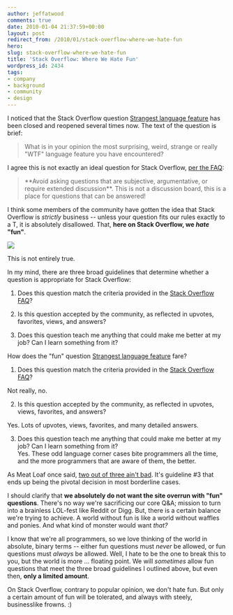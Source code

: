 ```yaml
---
author: jeffatwood
comments: true
date: 2010-01-04 21:37:59+00:00
layout: post
redirect_from: /2010/01/stack-overflow-where-we-hate-fun
hero: 
slug: stack-overflow-where-we-hate-fun
title: 'Stack Overflow: Where We Hate Fun'
wordpress_id: 2434
tags:
- company
- background
- community
- design
---
```



I noticed that the Stack Overflow question [Strangest language feature](http://stackoverflow.com/questions/1995113/strangest-language-feature) has been closed and reopened several times now. The text of the question is brief:





<blockquote>
What is in your opinion the most surprising, weird, strange or really "WTF" language feature you have encountered?
</blockquote>





I agree this is not exactly an ideal question for Stack Overflow, [per the FAQ](http://stackoverflow.com/faq):





<blockquote>
**Avoid asking questions that are subjective, argumentative, or require extended discussion**. This is not a discussion board, this is a place for questions that can be answered! 
</blockquote>





I think some members of the community have gotten the idea that Stack Overflow is _strictly_ business -- unless your question fits our rules exactly to a T, it is absolutely disallowed. That, **here on Stack Overflow, we _hate_ "fun"**.



[![](http://blog.stackoverflow.com/wp-content/uploads/clowns-vomit-rainbows.png)](http://www.threadless.com/submission/44125/The_Morning_After)



This is not entirely true.



In my mind, there are three broad guidelines that determine whether a question is appropriate for Stack Overflow:







  1. Does this question match the criteria provided in the [Stack Overflow FAQ](http://stackoverflow.com/faq)?

  2. Is this question accepted by the community, as reflected in upvotes, favorites, views, and answers?

  3. Does this question teach me anything that could make me better at my job? Can I learn something from it?




How does the "fun" question [Strangest language feature](http://stackoverflow.com/questions/1995113/strangest-language-feature) fare?







  1. Does this question match the criteria provided in the [Stack Overflow FAQ](http://stackoverflow.com/faq)?   

Not really, no.  


  2. Is this question accepted by the community, as reflected in upvotes, views, favorites, and answers?  

Yes. Lots of upvotes, views, favorites, and many detailed answers.  


  3. Does this question teach me anything that could make me better at my job? Can I learn something from it?  
Yes. These odd language corner cases bite programmers all the time, and the more programmers that are aware of them, the better.




As Meat Loaf once said, [two out of three ain't bad](http://www.youtube.com/results?search_query=two+out+of+three+ain't+bad). It's guideline #3 that ends up being the pivotal decision in most borderline cases.



I should clarify that **we absolutely do not want the site overrun with "fun" questions**. There's no way we're sacrificing our core Q&A; mission to turn into a brainless LOL-fest like Reddit or Digg. But, there is a certain balance we're trying to achieve. A world without fun is like a world without waffles and ponies. And what kind of monster would want _that?_



I know that we're all programmers, so we love thinking of the world in absolute, binary terms -- either fun questions must _never_ be allowed, or fun questions must _always_ be allowed. Well, I hate to be the one to break this to you, but the world is more … floating point. We will _sometimes_ allow fun questions that meet the three broad guidelines I outlined above, but even then, **only a limited amount**.



On Stack Overflow, contrary to popular opinion, we don't hate fun. But only a certain amount of fun will be tolerated, and always with steely, businesslike frowns. :)

